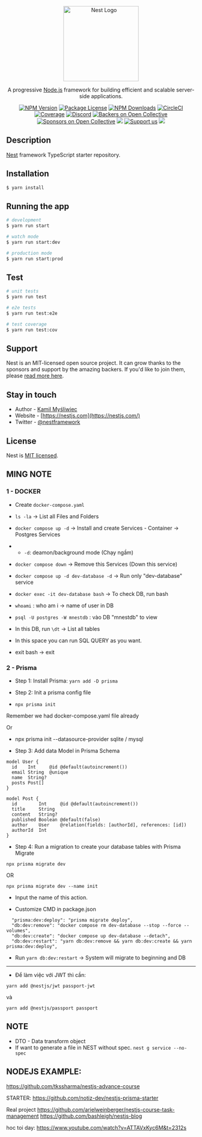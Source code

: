 <p align="center">
  <a href="http://nestjs.com/" target="blank"><img src="https://nestjs.com/img/logo-small.svg" width="200" alt="Nest Logo" /></a>
</p>

[circleci-image]: https://img.shields.io/circleci/build/github/nestjs/nest/master?token=abc123def456
[circleci-url]: https://circleci.com/gh/nestjs/nest

  <p align="center">A progressive <a href="http://nodejs.org" target="_blank">Node.js</a> framework for building efficient and scalable server-side applications.</p>
    <p align="center">
<a href="https://www.npmjs.com/~nestjscore" target="_blank"><img src="https://img.shields.io/npm/v/@nestjs/core.svg" alt="NPM Version" /></a>
<a href="https://www.npmjs.com/~nestjscore" target="_blank"><img src="https://img.shields.io/npm/l/@nestjs/core.svg" alt="Package License" /></a>
<a href="https://www.npmjs.com/~nestjscore" target="_blank"><img src="https://img.shields.io/npm/dm/@nestjs/common.svg" alt="NPM Downloads" /></a>
<a href="https://circleci.com/gh/nestjs/nest" target="_blank"><img src="https://img.shields.io/circleci/build/github/nestjs/nest/master" alt="CircleCI" /></a>
<a href="https://coveralls.io/github/nestjs/nest?branch=master" target="_blank"><img src="https://coveralls.io/repos/github/nestjs/nest/badge.svg?branch=master#9" alt="Coverage" /></a>
<a href="https://discord.gg/G7Qnnhy" target="_blank"><img src="https://img.shields.io/badge/discord-online-brightgreen.svg" alt="Discord"/></a>
<a href="https://opencollective.com/nest#backer" target="_blank"><img src="https://opencollective.com/nest/backers/badge.svg" alt="Backers on Open Collective" /></a>
<a href="https://opencollective.com/nest#sponsor" target="_blank"><img src="https://opencollective.com/nest/sponsors/badge.svg" alt="Sponsors on Open Collective" /></a>
  <a href="https://paypal.me/kamilmysliwiec" target="_blank"><img src="https://img.shields.io/badge/Donate-PayPal-ff3f59.svg"/></a>
    <a href="https://opencollective.com/nest#sponsor"  target="_blank"><img src="https://img.shields.io/badge/Support%20us-Open%20Collective-41B883.svg" alt="Support us"></a>
  <a href="https://twitter.com/nestframework" target="_blank"><img src="https://img.shields.io/twitter/follow/nestframework.svg?style=social&label=Follow"></a>
</p>
  <!--[![Backers on Open Collective](https://opencollective.com/nest/backers/badge.svg)](https://opencollective.com/nest#backer)
  [![Sponsors on Open Collective](https://opencollective.com/nest/sponsors/badge.svg)](https://opencollective.com/nest#sponsor)-->

## Description

[Nest](https://github.com/nestjs/nest) framework TypeScript starter repository.

## Installation

```bash
$ yarn install
```

## Running the app

```bash
# development
$ yarn run start

# watch mode
$ yarn run start:dev

# production mode
$ yarn run start:prod
```

## Test

```bash
# unit tests
$ yarn run test

# e2e tests
$ yarn run test:e2e

# test coverage
$ yarn run test:cov
```

## Support

Nest is an MIT-licensed open source project. It can grow thanks to the sponsors and support by the amazing backers. If you'd like to join them, please [read more here](https://docs.nestjs.com/support).

## Stay in touch

- Author - [Kamil Myśliwiec](https://kamilmysliwiec.com)
- Website - [https://nestjs.com](https://nestjs.com/)
- Twitter - [@nestframework](https://twitter.com/nestframework)

## License

Nest is [MIT licensed](LICENSE).



## MING NOTE 

### 1 - DOCKER 

- Create `docker-compose.yaml`  

- `ls -la` -> List all Files and Folders

-  `docker compose up -d` -> Install and create Services - Container -> Postgres Services
- - `-d`: deamon/background mode (Chạy ngầm)

-  `docker compose down` -> Remove this Services (Down this service)

-  `docker compose up -d dev-database -d` -> Run only "dev-database" service

- `docker exec -it dev-database bash` -> To check DB, run bash 
- `whoami` : who am i -> name of user in DB
- `psql -U postgres -W mnestdb` : vào DB "mnestdb" to view 
- In this DB, run `\dt` -> List all tables
- In this space you can run SQL QUERY as you want.
- exit bash -> exit 

### 2 - Prisma 

- Step 1: Install Prisma: `yarn add -D prisma`

- Step 2: Init a prisma config file 

- `npx prisma init` 

Remember we had docker-compose.yaml file already

Or 

- npx prisma init --datasource-provider sqlite / mysql

- Step 3: Add data Model in Prisma Schema 

```
model User {
  id    Int     @id @default(autoincrement())
  email String  @unique
  name  String?
  posts Post[]
}

model Post {
  id        Int     @id @default(autoincrement())
  title     String
  content   String?
  published Boolean @default(false)
  author    User    @relation(fields: [authorId], references: [id])
  authorId  Int
}
```
- Step 4: Run a migration to create your database tables with Prisma Migrate

`npx prisma migrate dev`

OR   

`npx prisma migrate dev --name init` 

- Input the name of this action. 

- Customize CMD in package.json 

```
  "prisma:dev:deploy": "prisma migrate deploy",
  "db:dev:remove": "docker compose rm dev-database --stop --force --volumes",
  "db:dev:create": "docker compose up dev-database --detach",
  "db:dev:restart": "yarn db:dev:remove && yarn db:dev:create && yarn prisma:dev:deploy",
```

- Run `yarn db:dev:restart` -> System will migrate to beginning and DB 

--- 
 - Để làm việc với JWT thì cần: 

 `yarn add @nestjs/jwt passport-jwt`
 
  và 

 `yarn add @nestjs/passport passport` 

## NOTE 

- DTO - Data transform object
- If want to generate a file in NEST without spec. `nest g service --no-spec`

## NODEJS EXAMPLE: 
https://github.com/tkssharma/nestjs-advance-course 

STARTER: 
https://github.com/notiz-dev/nestjs-prisma-starter 

Real project
https://github.com/arielweinberger/nestjs-course-task-management
https://github.com/bashleigh/nestjs-blog 


hoc toi day: https://www.youtube.com/watch?v=ATTAVxKyc6M&t=2312s